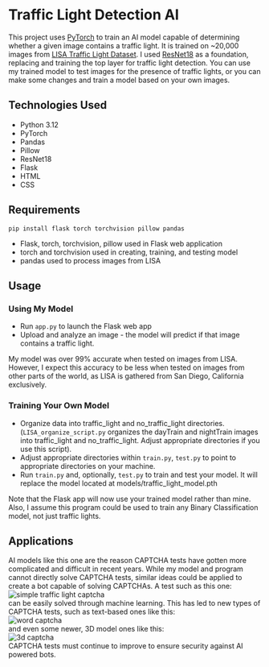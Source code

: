 # Traffic Light Detection AI
This project uses [PyTorch](https://pytorch.org/) to train an AI model capable of determining whether a given image contains a traffic light. It is trained on ~20,000 images from [LISA Traffic Light Dataset](https://www.kaggle.com/datasets/mbornoe/lisa-traffic-light-dataset). I used [ResNet18](https://pytorch.org/vision/main/models/resnet.html) as a foundation, replacing and training the top layer for traffic light detection. You can use my trained model to test images for the presence of traffic lights, or you can make some changes and train a model based on your own images.

## Technologies Used
- Python 3.12
- PyTorch
- Pandas
- Pillow
- ResNet18
- Flask
- HTML
- CSS

## Requirements
`pip install flask torch torchvision pillow pandas`
- Flask, torch, torchvision, pillow used in Flask web application
- torch and torchvision used in creating, training, and testing model
- pandas used to process images from LISA

## Usage
### Using My Model
- Run `app.py` to launch the Flask web app
- Upload and analyze an image - the model will predict if that image contains a traffic light.<br/>

My model was over 99% accurate when tested on images from LISA. However, I expect this accuracy to be less when tested on images from other parts of the world, as LISA is gathered from San Diego, California exclusively.

### Training Your Own Model
- Organize data into traffic_light and no_traffic_light directories. (`LISA_organize_script.py` organizes the dayTrain and nightTrain images into traffic_light and no_traffic_light. Adjust appropriate directories if you use this script).
- Adjust appropriate directories within `train.py`, `test.py` to point to appropriate directories on your machine.
- Run `train.py` and, optionally, `test.py` to train and test your model. It will replace the model located at models/traffic_light_model.pth<br/>

Note that the Flask app will now use your trained model rather than mine. Also, I assume this program could be used to train any Binary Classification model, not just traffic lights.

## Applications
AI models like this one are the reason CAPTCHA tests have gotten more complicated and difficult in recent years. While my model and program cannot directly solve CAPTCHA tests, similar ideas could be applied to create a bot capable of solving CAPTCHAs. A test such as this one:
![simple traffic light captcha](https://github.com/user-attachments/assets/1a656162-f0c0-4dda-871c-3174db88aa92)<br/>
can be easily solved through machine learning. This has led to new types of CAPTCHA tests, such as text-based ones like this:<br/>
![word captcha](https://github.com/user-attachments/assets/a23ec365-7183-4931-8028-d9f65612cb4b)<br/>
and even some newer, 3D model ones like this:<br/>
![3d captcha](https://github.com/user-attachments/assets/d0db52ca-4406-4595-a509-f6fbc172dc3e)<br/>
CAPTCHA tests must continue to improve to ensure security against AI powered bots.
